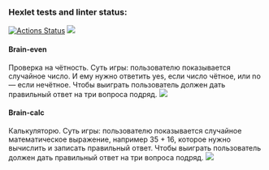 ### Hexlet tests and linter status:
[![Actions Status](https://github.com/sulianova/frontend-project-44/workflows/hexlet-check/badge.svg)](https://github.com/sulianova/frontend-project-44/actions)
<a href="https://codeclimate.com/github/sulianova/frontend-project-44/maintainability" target="_blank"><img src="https://api.codeclimate.com/v1/badges/3278aa4bebcaee7f508c/maintainability" /></a>
#### Brain-even
Проверка на чётность. Суть игры: пользователю показывается случайное число. И ему нужно ответить yes, если число чётное, или no — если нечётное. Чтобы выиграть пользователь должен дать правильный ответ на три вопроса подряд.
<a href="https://asciinema.org/a/Be8glsiUTC0m0nyH4byiFFHr7" target="_blank"><img src="https://asciinema.org/a/Be8glsiUTC0m0nyH4byiFFHr7.svg" /></a>
#### Brain-calc
Калькуляторю. Суть игры: пользователю показывается случайное математическое выражение, например 35 + 16, которое нужно вычислить и записать правильный ответ. Чтобы выиграть пользователь должен дать правильный ответ на три вопроса подряд.
<a href="https://asciinema.org/a/8KzQdOB65z8X04UaWDEKu7ew3" target="_blank"><img src="https://asciinema.org/a/8KzQdOB65z8X04UaWDEKu7ew3.svg" /></a>

